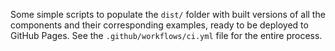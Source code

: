 Some simple scripts to populate the `dist/` folder with built versions of all the components and their corresponding examples, ready to be deployed to GitHub Pages. See the `.github/workflows/ci.yml` file for the entire process.
